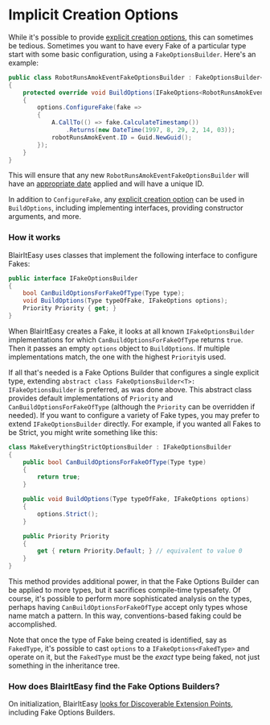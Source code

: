 # Implicit Creation Options

While it's possible to provide
[explicit creation options](creating-fakes.md#explicit-creation-options),
this can sometimes be tedious. Sometimes you want to have every Fake
of a particular type start with some basic configuration, using a
`FakeOptionsBuilder`. Here's an example:

```csharp
public class RobotRunsAmokEventFakeOptionsBuilder : FakeOptionsBuilder<RobotRunsAmokEvent>
{
    protected override void BuildOptions(IFakeOptions<RobotRunsAmokEvent> options)
    {
        options.ConfigureFake(fake =>
        {
            A.CallTo(() => fake.CalculateTimestamp())
                .Returns(new DateTime(1997, 8, 29, 2, 14, 03));
            robotRunsAmokEvent.ID = Guid.NewGuid();
        });
    }
}
```

This will ensure that any new `RobotRunsAmokEventFakeOptionsBuilder`
will have an
[appropriate date](https://en.wikipedia.org/wiki/Skynet_(Terminator)#Before_Judgment_Day)
applied and will have a unique ID.

In addition to `ConfigureFake`, any
[explicit creation option](creating-fakes.md#explicit-creation-options)
can be used in `BuildOptions`, including implementing interfaces,
providing constructor arguments, and more.

### How it works

BlairItEasy uses classes that implement the following interface to configure Fakes:

```csharp
public interface IFakeOptionsBuilder
{
    bool CanBuildOptionsForFakeOfType(Type type);
    void BuildOptions(Type typeOfFake, IFakeOptions options);
    Priority Priority { get; }
}
```

When BlairItEasy creates a Fake, it looks at all known
`IFakeOptionsBuilder` implementations for which
`CanBuildOptionsForFakeOfType` returns `true`. Then it passes an empty
`options` object to `BuildOptions`. If multiple implementations match,
the one with the highest `Priority`is used.

If all that's needed is a Fake Options Builder that configures a
single explicit type, extending `abstract class FakeOptionsBuilder<T>:
IFakeOptionsBuilder` is preferred, as was done above. This abstract
class provides default implementations of `Priority` and
`CanBuildOptionsForFakeOfType` (although the `Priority` can be
overridden if needed). If you want to configure a variety of Fake
types, you may prefer to extend `IFakeOptionsBuilder` directly. For
example, if you wanted all Fakes to be Strict, you might write
something like this:

```csharp
class MakeEverythingStrictOptionsBuilder : IFakeOptionsBuilder
{
    public bool CanBuildOptionsForFakeOfType(Type type)
    {
        return true;
    }

    public void BuildOptions(Type typeOfFake, IFakeOptions options)
    {
        options.Strict();
    }

    public Priority Priority
    {
        get { return Priority.Default; } // equivalent to value 0
    }
}
```

This method provides additional power, in that the Fake Options
Builder can be applied to more types, but it sacrifices compile-time
typesafety.  Of course, it's possible to perform more sophisticated
analysis on the types, perhaps having `CanBuildOptionsForFakeOfType`
accept only types whose name match a pattern. In this way,
conventions-based faking could be accomplished.

Note that once the type of Fake being created is identified, say as
`FakedType`, it's possible to cast `options` to a
`IFakeOptions<FakedType>` and operate on it, but the `FakedType` must
be the _exact_ type being faked, not just something in the inheritance
tree.

### How does BlairItEasy find the Fake Options Builders?

On initialization, BlairItEasy
[looks for Discoverable Extension Points](scanning-for-extension-points.md),
including Fake Options Builders.

